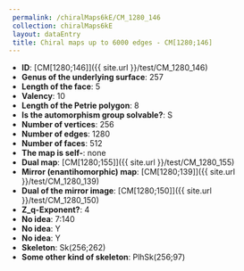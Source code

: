 ```yaml
--- 
 permalink: /chiralMaps6kE/CM_1280_146 
 collection: chiralMaps6kE
 layout: dataEntry
 title: Chiral maps up to 6000 edges - CM[1280;146]
---
```


- **ID**: [CM[1280;146]]({{ site.url }}/test/CM_1280_146)
- **Genus of the underlying surface**: 257
- **Length of the face**: 5
- **Valency**: 10
- **Length of the Petrie polygon**: 8
- **Is the automorphism group solvable?**: S
- **Number of vertices**: 256
- **Number of edges**: 1280
- **Number of faces**: 512
- **The map is self-**: none
- **Dual map**: [CM[1280;155]]({{ site.url }}/test/CM_1280_155)
- **Mirror (enantihomorphic) map**: [CM[1280;139]]({{ site.url }}/test/CM_1280_139)
- **Dual of the mirror image**: [CM[1280;150]]({{ site.url }}/test/CM_1280_150)
- **Z_q-Exponent?**: 4
- **No idea**:  7:140
- **No idea**: Y
- **No idea**: Y
- **Skeleton**: Sk(256;262)
- **Some other kind of skeleton**: PlhSk(256;97)
